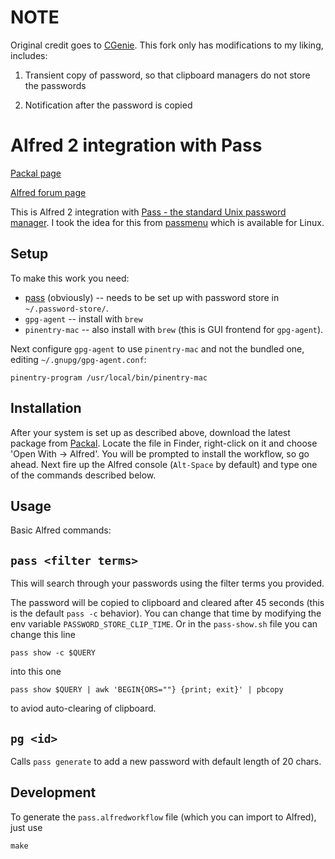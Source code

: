 # NOTE

Original credit goes to [CGenie](https://github.com/CGenie/alfred-pass). This fork only has modifications to my liking, includes:

1. Transient copy of password, so that clipboard managers do not store the passwords

2. Notification after the password is copied

# Alfred 2 integration with Pass

[Packal page](http://www.packal.org/workflow/pass-0)

[Alfred forum page](http://www.alfredforum.com/topic/8471-pass-the-standard-unix-password-manager/)

This is Alfred 2 integration with [Pass - the standard Unix password manager](http://www.passwordstore.org/).
I took the idea for this from [passmenu](http://git.zx2c4.com/password-store/tree/contrib/dmenu/passmenu)
which is available for Linux.

## Setup

To make this work you need:
* [pass](http://www.passwordstore.org/) (obviously) -- needs to be set up with password store in
  `~/.password-store/`.
* `gpg-agent` -- install with `brew`
* `pinentry-mac` -- also install with `brew` (this is GUI frontend for `gpg-agent`).

Next configure `gpg-agent` to use `pinentry-mac` and not the bundled one, editing `~/.gnupg/gpg-agent.conf`:

```
pinentry-program /usr/local/bin/pinentry-mac
```

## Installation

After your system is set up as described above, download the latest package from
[Packal](http://www.packal.org/workflow/pass-0). Locate the file in Finder, right-click
on it and choose 'Open With -> Alfred'. You will be prompted to install the workflow, so go ahead.
Next fire up the Alfred console (`Alt-Space` by default) and type one of the commands described below.

## Usage

Basic Alfred commands:

## `pass <filter terms>`

This will search through your passwords using the filter terms you provided.

The password will be copied to clipboard and cleared after 45 seconds (this is the default
`pass -c` behavior).  You can change that time by modifying the env variable
`PASSWORD_STORE_CLIP_TIME`. Or in the `pass-show.sh` file you can change this line

```
pass show -c $QUERY
```

into this one

```
pass show $QUERY | awk 'BEGIN{ORS=""} {print; exit}' | pbcopy
```

to aviod auto-clearing of clipboard.

## `pg <id>`
Calls `pass generate` to add a new password with default length of 20 chars.

## Development

To generate the `pass.alfredworkflow` file (which you can import to Alfred), just use

```
make
```
